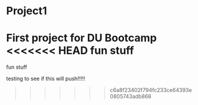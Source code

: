 # Project1
First project for DU Bootcamp
<<<<<<< HEAD
 fun stuff
=======
 fun stuff

 testing to see if this will push!!!!!
>>>>>>> c6a8f23402f794fc233ce64393e0805743adb868
